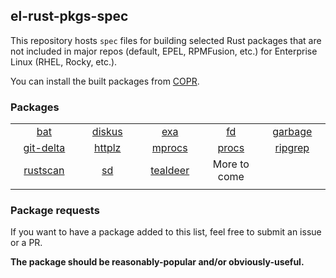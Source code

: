 ## el-rust-pkgs-spec

This repository hosts `spec` files for building selected Rust packages
that are not included in major repos (default, EPEL, RPMFusion, etc.)
for Enterprise Linux (RHEL, Rocky, etc.).

You can install the built packages from [COPR](https://copr.fedorainfracloud.org/coprs/cyqsimon/el-rust-pkgs).

### Packages

<table>
    <tr>
        <td align="center"><a href="https://github.com/sharkdp/bat">bat</a></td>
        <td align="center"><a href="https://github.com/sharkdp/diskus">diskus</a></td>
        <td align="center"><a href="https://github.com/ogham/exa">exa</a></td>
        <td align="center"><a href="https://github.com/sharkdp/fd">fd</a></td>
        <td align="center"><a href="https://git.sr.ht/~mzhang/garbage">garbage</a></td>
    </tr>
    <tr>
        <td align="center"><a href="https://github.com/dandavison/delta">git-delta</a></td>
        <td align="center"><a href="https://github.com/thecoshman/http">httplz</a></td>
        <td align="center"><a href="https://github.com/pvolok/mprocs">mprocs</a></td>
        <td align="center"><a href="https://github.com/dalance/procs">procs</a></td>
        <td align="center"><a href="https://github.com/BurntSushi/ripgrep">ripgrep</a></td>
    </tr>
    <tr>
        <td align="center"><a href="https://github.com/RustScan/RustScan">rustscan</a></td>
        <td align="center"><a href="https://github.com/chmln/sd">sd</a></td>
        <td align="center"><a href="https://github.com/dbrgn/tealdeer">tealdeer</a></td>
        <td align="center">More to come</td>
        <td align="center"></td>
    </tr>
    <tr>
        <td align="center"><img width=200/></td>
        <td align="center"><img width=200/></td>
        <td align="center"><img width=200/></td>
        <td align="center"><img width=200/></td>
        <td align="center"><img width=200/></td>
    </tr>
</table>

### Package requests

If you want to have a package added to this list, feel free
to submit an issue or a PR.

**The package should be reasonably-popular and/or obviously-useful.**
